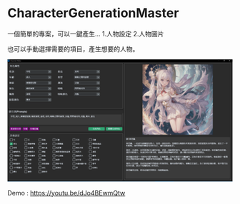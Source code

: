 # CharacterGenerationMaster

一個簡單的專案，可以一鍵產生...
1.人物設定
2.人物圖片

也可以手動選擇需要的項目，產生想要的人物。

<img src="https://github.com/Voidlin2033/CharacterGenerationMaster/blob/main/sample.png">

Demo : https://youtu.be/dJo4BEwmQtw
